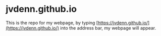 # jvdenn.github.io

This is the repo for my webpage, by typing [https://jvdenn.github.io/](https://jvdenn.github.io/) into the address bar, my webpage will appear.
